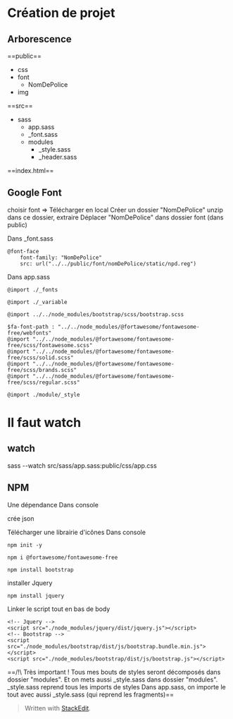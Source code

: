 ﻿# Création de projet

## Arborescence
==public==
* css
* font
	* NomDePolice
* img

==src==
* sass
	* app.sass
	* _font.sass
	* modules
		* 	_style.sass
		* _header.sass

==index.html==


## Google Font

choisir font => Télécharger en local
Créer un dossier "NomDePolice"
unzip dans ce dossier, extraire
Déplacer "NomDePolice" dans dossier font (dans public)

Dans _font.sass

    @font-face
		font-family: "NomDePolice"
		src: url("../../public/font/nomDePolice/static/npd.reg")


Dans app.sass

    @import ./_fonts
     
    @import ./_variable
    
    @import ../../node_modules/bootstrap/scss/bootstrap.scss
     
    $fa-font-path : "../../node_modules/@fortawesome/fontawesome-free/webfonts" 
    @import "../../node_modules/@fortawesome/fontawesome-free/scss/fontawesome.scss"
    @import "../../node_modules/@fortawesome/fontawesome-free/scss/solid.scss"
    @import "../../node_modules/@fortawesome/fontawesome-free/scss/brands.scss"
    @import "../../node_modules/@fortawesome/fontawesome-free/scss/regular.scss"
     
    @import ./module/_style

# Il faut watch

## watch
sass --watch src/sass/app.sass:public/css/app.css
  
## NPM

Une dépendance
Dans console

	
crée json

Télécharger une librairie d'icônes
Dans console

    npm init -y

	npm i @fortawesome/fontawesome-free

    npm install bootstrap

installer Jquery

    npm install jquery

Linker le script tout en bas de body

    <!-- Jquery -->
	<script src="./node_modules/jquery/dist/jquery.js"></script> 
	<!-- Bootstrap --> 
	<script src="./node_modules/bootstrap/dist/js/bootstrap.bundle.min.js"></script> 
	<script src="./node_modules/bootstrap/dist/js/bootstrap.js"></script>



==/!\ Très important !
Tous mes bouts de styles seront décomposés dans dossier "modules". Et on mets aussi _style.sass dans dossier "modules".
_style.sass reprend tous les imports de styles
Dans app.sass, on importe le tout avec aussi _style.sass (qui reprend les fragments)==




> Written with [StackEdit](https://stackedit.io/).
